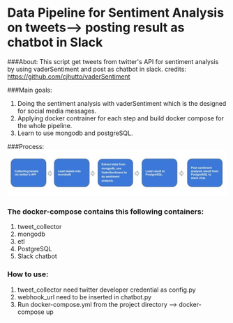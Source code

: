 # Data Pipeline for Sentiment Analysis on tweets--> posting result as chatbot in Slack  
###About:
This script get tweets from twitter's API for sentiment analysis by using vaderSentiment and post as chatbot in slack.
credits: https://github.com/cjhutto/vaderSentiment

###Main goals:
1. Doing the sentiment analysis with vaderSentiment which is the designed for social media messages.
2. Applying docker contrainer for each step and build docker compose for the whole pipeline.
3. Learn to use mongodb and postgreSQL.

###Process: 
![img](pipeline.jpg)

### The docker-compose contains this following containers:
1) tweet_collector
2) mongodb
3) etl
4) PostgreSQL
5) Slack chatbot

### How to use:
1) tweet_collector need twitter developer credential as config.py
2) webhook_url need to be inserted in chatbot.py
3) Run docker-compose.yml from the project directory --> docker-compose up




